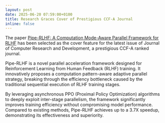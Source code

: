 ```yaml
---
layout: post
date: 2025-06-20 07:59:00+0100
title: Research Graces Cover of Prestigious CCF-A Journal
inline: false
---
```


The paper [Pipe-RLHF: A Computation Mode-Aware Parallel Framework for RLHF](https://crad.ict.ac.cn/fileJSJYJYFZ/journal/article/jsjyjyfz/2025/6/8bddb294-a9a6-4d6f-b949-a3125a982894.pdf) has been selected as the cover feature for the latest issue of Journal of Computer Research and Development, a prestigious CCF-A ranked journal.

Pipe-RLHF is a novel parallel acceleration framework designed for Reinforcement Learning from Human Feedback (RLHF) training. It innovatively proposes a computation pattern-aware adaptive parallel strategy, breaking through the efficiency bottleneck caused by the traditional sequential execution of RLHF training stages.

By leveraging asynchronous PPO (Proximal Policy Optimization) algorithms to deeply exploit inter-stage parallelism, the framework significantly improves training efficiency without compromising model performance. Compared to existing methods, Pipe-RLHF achieves up to a 3.7X speedup, demonstrating its effectiveness and superiority.


